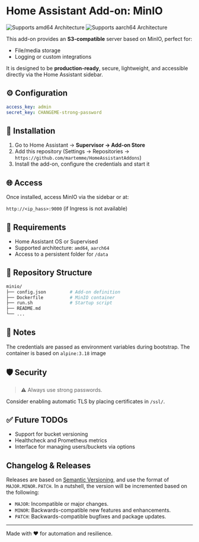 # Home Assistant Add-on: MinIO

![Supports amd64 Architecture][amd64-shield]
![Supports aarch64 Architecture][aarch64-shield]

This add-on provides an **S3-compatible** server based on MinIO, perfect for:

- File/media storage
- Logging or custom integrations

It is designed to be **production-ready**, secure, lightweight, and accessible directly via the Home Assistant sidebar.

## ⚙️ Configuration

```yaml
access_key: admin
secret_key: CHANGEME-strong-password
```

## 🚀 Installation

1. Go to Home Assistant → **Supervisor → Add-on Store**
2. Add this repository (Settings → Repositories → `https://github.com/martemme/HomeAssistantAddons`)
3. Install the add-on, configure the credentials and start it

## 🌐 Access

Once installed, access MinIO via the sidebar or at:

`http://<ip_hass>:9000` (if Ingress is not available)

## 🧾 Requirements

- Home Assistant OS or Supervised
- Supported architecture: `amd64`, `aarch64`
- Access to a persistent folder for `/data`

## 📂 Repository Structure

```bash
minio/
├── config.json         # Add-on definition
├── Dockerfile          # MinIO container
├── run.sh              # Startup script
├── README.md
└── ...
```

## 🧠 Notes
The credentials are passed as environment variables during bootstrap.
The container is based on `alpine:3.18` image

## 🛡 Security
> ⚠️ Always use strong passwords.

Consider enabling automatic TLS by placing certificates in `/ssl/`.

## ✅ Future TODOs
- Support for bucket versioning
- Healthcheck and Prometheus metrics
- Interface for managing users/buckets via options

## Changelog & Releases

Releases are based on [Semantic Versioning][semver], and use the format
of `MAJOR.MINOR.PATCH`. In a nutshell, the version will be incremented
based on the following:

- `MAJOR`: Incompatible or major changes.
- `MINOR`: Backwards-compatible new features and enhancements.
- `PATCH`: Backwards-compatible bugfixes and package updates.

---
Made with ❤️ for automation and resilience.

[semver]: http://semver.org/spec/v2.0.0.html
[aarch64-shield]: https://img.shields.io/badge/aarch64-yes-green.svg
[amd64-shield]: https://img.shields.io/badge/amd64-yes-green.svg
[armv7-shield]: https://img.shields.io/badge/armv7-yes-green.svg
[i386-shield]: https://img.shields.io/badge/i386-yes-green.svg
[repository-badge]: https://img.shields.io/badge/Add%20repository%20to%20my-Home%20Assistant-41BDF5?logo=home-assistant&style=for-the-badge
[repository-url]: https://my.home-assistant.io/redirect/supervisor_add_addon_repository/?repository_url=https%3A%2F%2Fgithub.com%2Fmartemme%2FHomeAssistantAddons